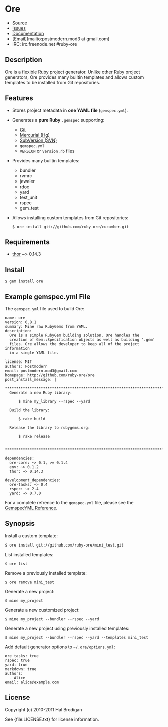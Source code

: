 # Ore

* [Source](https://github.com/ruby-ore/ore)
* [Issues](https://github.com/ruby-ore/ore/issues)
* [Documentation](http://rubydoc.info/gems/ore/frames)
* [Email](mailto:postmodern.mod3 at gmail.com)
* IRC: irc.freenode.net #ruby-ore

## Description

Ore is a flexible Ruby project generator. Unlike other Ruby project
generators, Ore provides many builtin templates and allows custom
templates to be installed from Git repositories.

## Features

* Stores project metadata in **one YAML file** (`gemspec.yml`).
* Generates a **pure Ruby** `.gemspec` supporting:
  * [Git](http://git-scm.com/)
  * [Mercurial (Hg)](http://mercurial.selenic.com/)
  * [SubVersion (SVN)](http://subversion.tigris.org/)
  * `gemspec.yml`
  * `VERSION` or `version.rb` files
* Provides many builtin templates:
  * bundler
  * rvmrc
  * jeweler
  * rdoc
  * yard
  * test_unit
  * rspec
  * gem_test
* Allows installing custom templates from Git repositories:

      $ ore install git://github.com/ruby-ore/cucumber.git

## Requirements

* [thor](http://github.com/wycats/thor) ~> 0.14.3

## Install

    $ gem install ore

## Example gemspec.yml File

The `gemspec.yml` file used to build Ore:

    name: ore
    version: 0.8.1
    summary: Mine raw RubyGems from YAML.
    description:
      Ore is a simple RubyGem building solution. Ore handles the
      creation of Gem::Specification objects as well as building '.gem'
      files. Ore allows the developer to keep all of the project information
      in a single YAML file.
    
    license: MIT
    authors: Postmodern
    email: postmodern.mod3@gmail.com
    homepage: http://github.com/ruby-ore/ore
    post_install_message: |
      **************************************************************************
      Generate a new Ruby library:
      
          $ mine my_library --rspec --yard
      
      Build the library:
      
          $ rake build
      
      Release the library to rubygems.org:
      
          $ rake release
      
      **************************************************************************
    
    dependencies:
      ore-core: ~> 0.1, >= 0.1.4
      env: ~> 0.1.2
      thor: ~> 0.14.3
    
    development_dependencies:
      ore-tasks: ~> 0.4
      rspec: ~> 2.4
      yard: ~> 0.7.0

For a complete refrence to the `gemspec.yml` file, please see the
[GemspecYML Reference](http://rubydoc.info/gems/ore/file/GemspecYML.html).

## Synopsis

Install a custom template:

    $ ore install git://github.com/ruby-ore/mini_test.git

List installed templates:

    $ ore list

Remove a previously installed template:

    $ ore remove mini_test

Generate a new project:

    $ mine my_project

Generate a new customized project:

    $ mine my_project --bundler --rspec --yard

Generate a new project using previously installed templates:

    $ mine my_project --bundler --rspec --yard --templates mini_test

Add default generator options to `~/.ore/options.yml`:

    ore_tasks: true
    rspec: true
    yard: true
    markdown: true
    authors:
      - Alice
    email: alice@example.com

## License

Copyright (c) 2010-2011 Hal Brodigan

See {file:LICENSE.txt} for license information.
